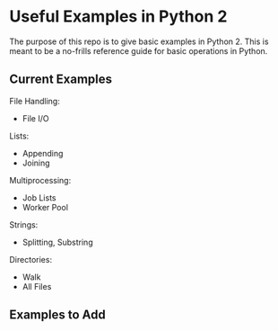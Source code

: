 # Useful Examples in Python 2 #
The purpose of this repo is to give basic examples in Python 2. This is meant to be a no-frills reference guide for basic operations in Python. 

## Current Examples ##
File Handling:  
- File I/O

Lists:
- Appending
- Joining

Multiprocessing:
- Job Lists
- Worker Pool 

Strings:
- Splitting, Substring

Directories:
- Walk
- All Files

## Examples to Add ##
